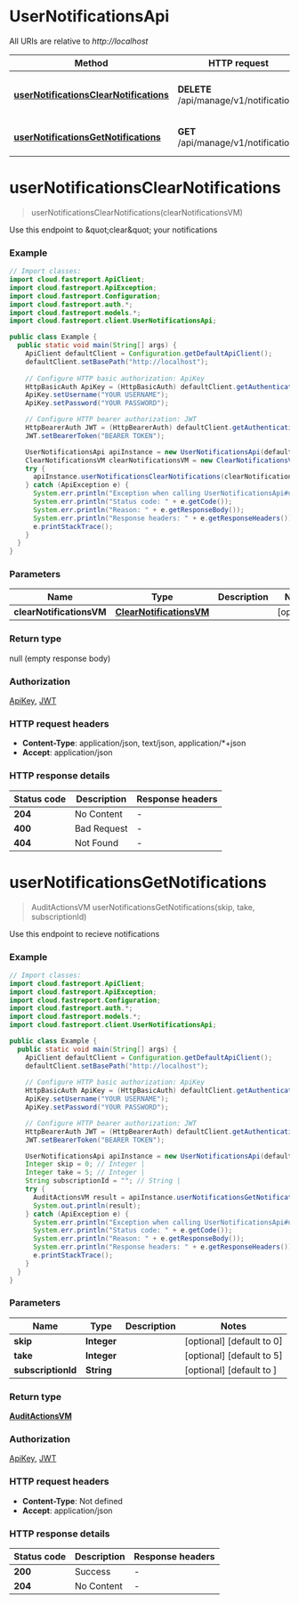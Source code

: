 # UserNotificationsApi

All URIs are relative to *http://localhost*

| Method | HTTP request | Description |
|------------- | ------------- | -------------|
| [**userNotificationsClearNotifications**](UserNotificationsApi.md#userNotificationsClearNotifications) | **DELETE** /api/manage/v1/notifications | Use this endpoint to \&quot;clear\&quot; your notifications |
| [**userNotificationsGetNotifications**](UserNotificationsApi.md#userNotificationsGetNotifications) | **GET** /api/manage/v1/notifications | Use this endpoint to recieve notifications |


<a id="userNotificationsClearNotifications"></a>
# **userNotificationsClearNotifications**
> userNotificationsClearNotifications(clearNotificationsVM)

Use this endpoint to \&quot;clear\&quot; your notifications

### Example
```java
// Import classes:
import cloud.fastreport.ApiClient;
import cloud.fastreport.ApiException;
import cloud.fastreport.Configuration;
import cloud.fastreport.auth.*;
import cloud.fastreport.models.*;
import cloud.fastreport.client.UserNotificationsApi;

public class Example {
  public static void main(String[] args) {
    ApiClient defaultClient = Configuration.getDefaultApiClient();
    defaultClient.setBasePath("http://localhost");
    
    // Configure HTTP basic authorization: ApiKey
    HttpBasicAuth ApiKey = (HttpBasicAuth) defaultClient.getAuthentication("ApiKey");
    ApiKey.setUsername("YOUR USERNAME");
    ApiKey.setPassword("YOUR PASSWORD");

    // Configure HTTP bearer authorization: JWT
    HttpBearerAuth JWT = (HttpBearerAuth) defaultClient.getAuthentication("JWT");
    JWT.setBearerToken("BEARER TOKEN");

    UserNotificationsApi apiInstance = new UserNotificationsApi(defaultClient);
    ClearNotificationsVM clearNotificationsVM = new ClearNotificationsVM(); // ClearNotificationsVM | 
    try {
      apiInstance.userNotificationsClearNotifications(clearNotificationsVM);
    } catch (ApiException e) {
      System.err.println("Exception when calling UserNotificationsApi#userNotificationsClearNotifications");
      System.err.println("Status code: " + e.getCode());
      System.err.println("Reason: " + e.getResponseBody());
      System.err.println("Response headers: " + e.getResponseHeaders());
      e.printStackTrace();
    }
  }
}
```

### Parameters

| Name | Type | Description  | Notes |
|------------- | ------------- | ------------- | -------------|
| **clearNotificationsVM** | [**ClearNotificationsVM**](ClearNotificationsVM.md)|  | [optional] |

### Return type

null (empty response body)

### Authorization

[ApiKey](../README.md#ApiKey), [JWT](../README.md#JWT)

### HTTP request headers

 - **Content-Type**: application/json, text/json, application/*+json
 - **Accept**: application/json

### HTTP response details
| Status code | Description | Response headers |
|-------------|-------------|------------------|
| **204** | No Content |  -  |
| **400** | Bad Request |  -  |
| **404** | Not Found |  -  |

<a id="userNotificationsGetNotifications"></a>
# **userNotificationsGetNotifications**
> AuditActionsVM userNotificationsGetNotifications(skip, take, subscriptionId)

Use this endpoint to recieve notifications

### Example
```java
// Import classes:
import cloud.fastreport.ApiClient;
import cloud.fastreport.ApiException;
import cloud.fastreport.Configuration;
import cloud.fastreport.auth.*;
import cloud.fastreport.models.*;
import cloud.fastreport.client.UserNotificationsApi;

public class Example {
  public static void main(String[] args) {
    ApiClient defaultClient = Configuration.getDefaultApiClient();
    defaultClient.setBasePath("http://localhost");
    
    // Configure HTTP basic authorization: ApiKey
    HttpBasicAuth ApiKey = (HttpBasicAuth) defaultClient.getAuthentication("ApiKey");
    ApiKey.setUsername("YOUR USERNAME");
    ApiKey.setPassword("YOUR PASSWORD");

    // Configure HTTP bearer authorization: JWT
    HttpBearerAuth JWT = (HttpBearerAuth) defaultClient.getAuthentication("JWT");
    JWT.setBearerToken("BEARER TOKEN");

    UserNotificationsApi apiInstance = new UserNotificationsApi(defaultClient);
    Integer skip = 0; // Integer | 
    Integer take = 5; // Integer | 
    String subscriptionId = ""; // String | 
    try {
      AuditActionsVM result = apiInstance.userNotificationsGetNotifications(skip, take, subscriptionId);
      System.out.println(result);
    } catch (ApiException e) {
      System.err.println("Exception when calling UserNotificationsApi#userNotificationsGetNotifications");
      System.err.println("Status code: " + e.getCode());
      System.err.println("Reason: " + e.getResponseBody());
      System.err.println("Response headers: " + e.getResponseHeaders());
      e.printStackTrace();
    }
  }
}
```

### Parameters

| Name | Type | Description  | Notes |
|------------- | ------------- | ------------- | -------------|
| **skip** | **Integer**|  | [optional] [default to 0] |
| **take** | **Integer**|  | [optional] [default to 5] |
| **subscriptionId** | **String**|  | [optional] [default to ] |

### Return type

[**AuditActionsVM**](AuditActionsVM.md)

### Authorization

[ApiKey](../README.md#ApiKey), [JWT](../README.md#JWT)

### HTTP request headers

 - **Content-Type**: Not defined
 - **Accept**: application/json

### HTTP response details
| Status code | Description | Response headers |
|-------------|-------------|------------------|
| **200** | Success |  -  |
| **204** | No Content |  -  |

